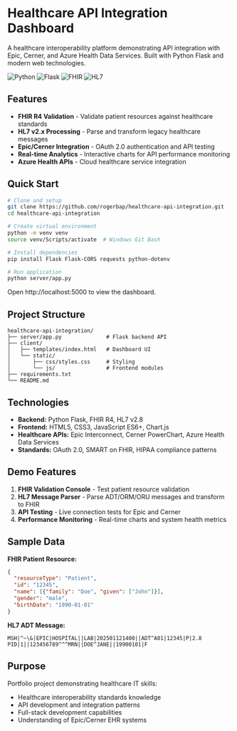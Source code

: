 # Healthcare API Integration Dashboard

A healthcare interoperability platform demonstrating API integration with Epic, Cerner, and Azure Health Data Services. Built with Python Flask and modern web technologies.

![Python](https://img.shields.io/badge/Python-3.8%2B-green)
![Flask](https://img.shields.io/badge/Flask-2.3.3-red)
![FHIR](https://img.shields.io/badge/FHIR-R4-orange)
![HL7](https://img.shields.io/badge/HL7-v2.8-purple)

## Features

- **FHIR R4 Validation** - Validate patient resources against healthcare standards
- **HL7 v2.x Processing** - Parse and transform legacy healthcare messages
- **Epic/Cerner Integration** - OAuth 2.0 authentication and API testing
- **Real-time Analytics** - Interactive charts for API performance monitoring
- **Azure Health APIs** - Cloud healthcare service integration

## Quick Start

```bash
# Clone and setup
git clone https://github.com/rogerbap/healthcare-api-integration.git
cd healthcare-api-integration

# Create virtual environment
python -m venv venv
source venv/Scripts/activate  # Windows Git Bash

# Install dependencies
pip install Flask Flask-CORS requests python-dotenv

# Run application
python server/app.py
```

Open http://localhost:5000 to view the dashboard.

## Project Structure

```
healthcare-api-integration/
├── server/app.py              # Flask backend API
├── client/
│   ├── templates/index.html   # Dashboard UI
│   └── static/
│       ├── css/styles.css     # Styling
│       └── js/                # Frontend modules
├── requirements.txt
└── README.md
```

## Technologies

- **Backend:** Python Flask, FHIR R4, HL7 v2.8
- **Frontend:** HTML5, CSS3, JavaScript ES6+, Chart.js
- **Healthcare APIs:** Epic Interconnect, Cerner PowerChart, Azure Health Data Services
- **Standards:** OAuth 2.0, SMART on FHIR, HIPAA compliance patterns

## Demo Features

1. **FHIR Validation Console** - Test patient resource validation
2. **HL7 Message Parser** - Parse ADT/ORM/ORU messages and transform to FHIR
3. **API Testing** - Live connection tests for Epic and Cerner
4. **Performance Monitoring** - Real-time charts and system health metrics

## Sample Data

**FHIR Patient Resource:**
```json
{
  "resourceType": "Patient",
  "id": "12345",
  "name": [{"family": "Doe", "given": ["John"]}],
  "gender": "male",
  "birthDate": "1990-01-01"
}
```

**HL7 ADT Message:**
```
MSH|^~\&|EPIC|HOSPITAL||LAB|202501121400||ADT^A01|12345|P|2.8
PID|1||123456789^^^MRN||DOE^JANE||19900101|F
```

## Purpose

Portfolio project demonstrating healthcare IT skills:
- Healthcare interoperability standards knowledge
- API development and integration patterns
- Full-stack development capabilities
- Understanding of Epic/Cerner EHR systems